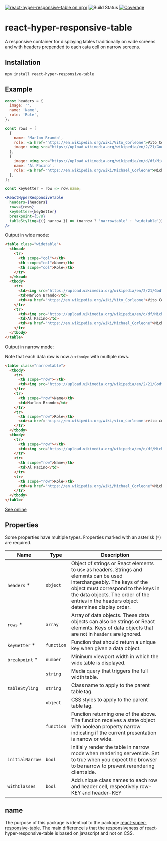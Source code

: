 [![react-hyper-responsive-table on npm](https://img.shields.io/npm/v/react-hyper-responsive-table.svg?style=flat)](https://www.npmjs.com/package/react-hyper-responsive-table)
![Build Status](https://github.com/jorrit/react-hyper-responsive-table/workflows/Node.js%20CI/badge.svg)
[![Coverage](https://coveralls.io/repos/github/jorrit/react-hyper-responsive-table/badge.svg)](https://coveralls.io/github/jorrit/react-hyper-responsive-table)

# react-hyper-responsive-table

A responsive container for displaying tables traditionally on wide screens and with headers prepended to each data cell on narrow screens.

## Installation

`npm install react-hyper-responsive-table`

## Example

```jsx
const headers = {
  image: '',
  name: 'Name',
  role: 'Role',
};

const rows = [
  {
    name: 'Marlon Brando',
    role: <a href="https://en.wikipedia.org/wiki/Vito_Corleone">Vito Corleone</a>,
    image: <img src="https://upload.wikimedia.org/wikipedia/en/2/21/Godfather15_flip.jpg" alt="Vito Corleone" />
  },
  {
    image: <img src="https://upload.wikimedia.org/wikipedia/en/d/df/Michaelcoreleone.jpg" alt="Al Pacino" />,
    name: 'Al Pacino',
    role: <a href="https://en.wikipedia.org/wiki/Michael_Corleone">Michael Corleone</a>,
  },
];

const keyGetter = row => row.name;

<ReactHyperResponsiveTable
  headers={headers}
  rows={rows}
  keyGetter={keyGetter}
  breakpoint={578}
  tableStyling={({ narrow }) => (narrow ? 'narrowtable' : 'widetable')}
/>
```

Output in wide mode:

```html
<table class="widetable">
  <thead>
    <tr>
      <th scope="col"></th>
      <th scope="col">Name</th>
      <th scope="col">Role</th>
    </tr>
  </thead>
  <tbody>
    <tr>
      <td><img src="https://upload.wikimedia.org/wikipedia/en/2/21/Godfather15_flip.jpg" alt="Vito Corleone"></td>
      <td>Marlon Brando</td>
      <td><a href="https://en.wikipedia.org/wiki/Vito_Corleone">Vito Corleone</a></td>
    </tr>
    <tr>
      <td><img src="https://upload.wikimedia.org/wikipedia/en/d/df/Michaelcoreleone.jpg" alt="Al Pacino"></td>
      <td>Al Pacino</td>
      <td><a href="https://en.wikipedia.org/wiki/Michael_Corleone">Michael Corleone</a></td>
    </tr>
  </tbody>
</table>
```

Output in narrow mode:

Note that each data row is now a `<tbody>` with multiple rows.

```html
<table class="narrowtable">
  <tbody>
    <tr>
      <th scope="row"></th>
      <td><img src="https://upload.wikimedia.org/wikipedia/en/2/21/Godfather15_flip.jpg" alt="Vito Corleone"></td>
    </tr>
    <tr>
      <th scope="row">Name</th>
      <td>Marlon Brando</td>
    </tr>
    <tr>
      <th scope="row">Role</th>
      <td><a href="https://en.wikipedia.org/wiki/Vito_Corleone">Vito Corleone</a></td>
    </tr>
  </tbody>
  <tbody>
    <tr>
      <th scope="row"></th>
      <td><img src="https://upload.wikimedia.org/wikipedia/en/d/df/Michaelcoreleone.jpg" alt="Al Pacino"></td>
    </tr>
    <tr>
      <th scope="row">Name</th>
      <td>Al Pacino</td>
    </tr>
    <tr>
      <th scope="row">Role</th>
      <td><a href="https://en.wikipedia.org/wiki/Michael_Corleone">Michael Corleone</a></td>
    </tr>
  </tbody>
</table>
```

[See online](https://jorrit.github.io/react-hyper-responsive-table/)

## Properties

Some properties have multiple types.
Properties marked with an asterisk (`*`) are required.

| Name   | Type    | Description |
|--------|---------|-------------|
| `headers` * | `object` | Object of strings or React elements to use as headers. Strings and elements can be used interchangeably. The keys of the object must correspond to the keys in the data objects. The order of the entries in the headers object determines display order. |
| `rows` * | `array` | Array of data objects. These data objects can also be strings or React elements. Keys of data objects that are not in `headers` are ignored. |
| `keyGetter` * | `function` | Function that should return a unique key when given a data object. |
| `breakpoint` * | `number` | Minimum viewport width in which the wide table is displayed. |
| | `string` | Media query that triggers the full width table. |
| `tableStyling` | `string` | Class name to apply to the parent table tag. |
| | `object` | CSS styles to apply to the parent table tag. |
| | `function` | Function returning one of the above. The function receives a state object with boolean property narrow indicating if the current presentation is narrow or wide. |
| `initialNarrow` | `bool` | Initially render the table in narrow mode when rendering serverside. Set to true when you expect the browser to be narrow to prevent rerendering client side. |
| `withClasses` | `bool` | Add unique class names to each row and header cell, respectively row-KEY and header-KEY |


## name

The purpose of this package is identical to the package
[react-super-responsive-table](https://github.com/ua-oira/react-super-responsive-table).
The main difference is that the responsiveness of react-hyper-responsive-table
is based on javascript and not on CSS.
